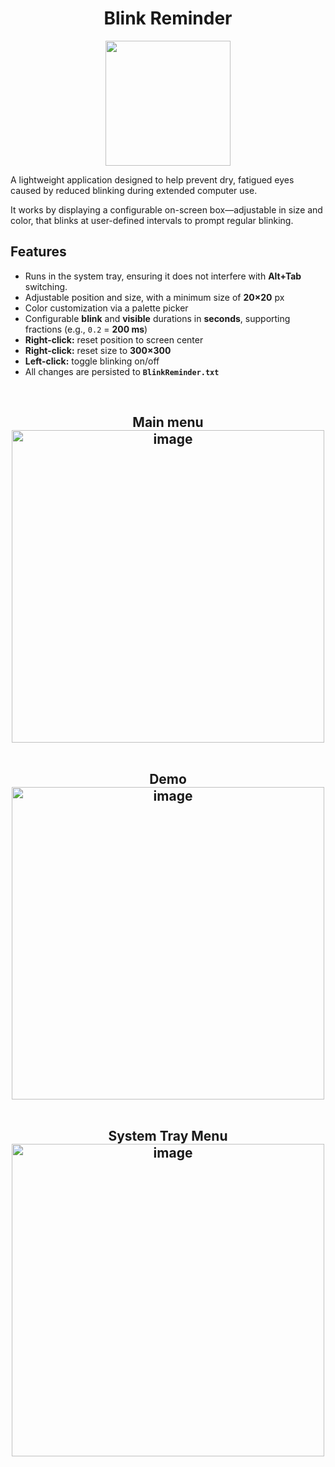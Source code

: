 <h1 align="center">
Blink Reminder
</h1>
<p align="center">
  <img width="200" height="200" src="https://github.com/unamed666/BlinkReminder/blob/master/20250923_2238_Yellow%20Pharaoh%20Eye_simple_compose_01k5vkhn5necabttyazpwfgx3h.ico">
</p>


A lightweight application designed to help prevent dry, fatigued eyes caused by reduced blinking during extended computer use.

It works by displaying a configurable on-screen box—adjustable in size and color, that blinks at user-defined intervals to prompt regular blinking.

## Features 
- Runs in the system tray, ensuring it does not interfere with **Alt+Tab** switching.
- Adjustable position and size, with a minimum size of **20×20** px 
- Color customization via a palette picker 
- Configurable **blink** and **visible** durations in **seconds**, supporting fractions (e.g., `0.2` = **200 ms**) 
- **Right-click:** reset position to screen center 
- **Right-click:** reset size to **300×300** 
- **Left-click:** toggle blinking on/off 
- All changes are persisted to **`BlinkReminder.txt`** 

<br><h2 align="center"> Main menu <br>
<img width="500"  alt="image" src="https://github.com/user-attachments/assets/e655fbf8-7809-46f8-a24c-af2364919a2d" />

<br>Demo<br>
<img width="500"  alt="image" src="https://github.com/user-attachments/assets/8b3ffe95-914c-415d-a8b1-80cbdedf3a84" />

<br>System Tray Menu<br>
<img width="500" alt="image" src="https://github.com/user-attachments/assets/2216cb29-c8f5-41f0-899f-e7b924ea7c80" />

</h2>
